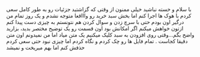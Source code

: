  با سلام و خسته نباشید
 خیلی ممنون از وقتی که گزاشتید 
جزئیات رو به طور کامل سعی کردم با هوک ها اجرا کنم اما بخش سبد خرید رو واااقعا متوجه نشدم و یک روز تمام من درگیر اون بودم حتی با سرچ زدن و سوال کردن هم نتونستم به چیزی دست پیدا کنم ازتون خواهش میکنم اگر امکانش بود اون قسمت رو یک توضیح مختصر بدید، بزارید واضح بگم...وقتی روی افزودن به سبد کلیک میکنیم یک متن میاد اما من نمیدونم اون متن دقیقا کجاست . تمام فایل ها رو چک کردم و 
نگاه کردم اما چیزی نبود حتی سعی کردم حذفش کنم اما بهم میریخت و نمیشد
